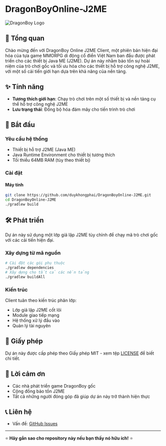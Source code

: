 # DragonBoyOnline-J2ME
![DragonBoy Logo](https://images.spiderum.com/sp-images/f9aabbc0449311ec885eab61bad4d8bd.png)
## 📱 Tổng quan
Chào mừng đến với DragonBoy Online J2ME Client, một phiên bản hiện đại hóa của tựa game MMORPG di động cổ điển Việt Nam ban đầu được phát triển cho các thiết bị Java ME (J2ME). Dự án này nhằm bảo tồn sự hoài niệm của trò chơi gốc và tối ưu hóa cho các thiết bị hỗ trợ công nghệ J2ME, với một số cải tiến giới hạn dựa trên khả năng của nền tảng.

## ✨ Tính năng
- **Tương thích giới hạn**: Chạy trò chơi trên một số thiết bị và nền tảng cụ thể hỗ trợ công nghệ J2ME
- **Lưu trạng thái**: Đồng bộ hóa đám mây cho tiến trình trò chơi

## 🚀 Bắt đầu
### Yêu cầu hệ thống
- Thiết bị hỗ trợ J2ME (Java ME)
- Java Runtime Environment cho thiết bị tương thích
- Tối thiểu 64MB RAM (tùy theo thiết bị)

### Cài đặt
#### Máy tính
```bash
git clone https://github.com/duykhongphai/DragonBoyOnline-J2ME.git
cd DragonBoyOnline-J2ME
./gradlew build
```

## 🛠️ Phát triển
Dự án này sử dụng một lớp giả lập J2ME tùy chỉnh để chạy mã trò chơi gốc với các cải tiến hiện đại.

### Xây dựng từ mã nguồn
```bash
# Cài đặt các gói phụ thuộc
./gradlew dependencies
# Xây dựng cho tất cả các nền tảng
./gradlew buildAll
```

### Kiến trúc
Client tuân theo kiến trúc phân lớp:
- Lớp giả lập J2ME cốt lõi
- Module giao tiếp mạng
- Hệ thống xử lý đầu vào
- Quản lý tài nguyên

## 📝 Giấy phép
Dự án này được cấp phép theo Giấy phép MIT - xem tệp [LICENSE](LICENSE) để biết chi tiết.

## 🙏 Lời cảm ơn
- Các nhà phát triển game DragonBoy gốc
- Cộng đồng bảo tồn J2ME
- Tất cả những người đóng góp đã giúp dự án này trở thành hiện thực

## 📞 Liên hệ
- Vấn đề: [GitHub Issues](https://github.com/duykhongphai/DragonBoyOnline-J2ME/issues)

---
⭐ **Hãy gắn sao cho repository này nếu bạn thấy nó hữu ích!** ⭐
